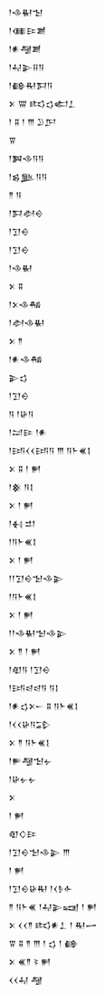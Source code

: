 <div class='block'>
<div class='line'>𒁹𒈾𒈽𒈠</div>
<div class='line'>𒁹𒈪𒄿𒋢</div>
<div class='line'>𒁹𒀭𒆷𒋢</div>
<div class='line'>𒁹𒄷𒉌𒍝𒀀</div>
<div class='line'>𒁹𒂵𒊑𒁕𒀀</div>
<div class='line'>𒉽 𒐌 𒌣𒌓𒅗𒁇</div>
<div class='line'>𒁹 𒐉 𒁹 𒐈 𒊒𒂅</div>
<div class='line'>𒐊</div>
<div class='line'>𒁹𒀉𒈾𒀀𒀀</div>
<div class='line'>𒁹𒌗𒆥𒀀𒀀</div>
<div class='line'>𒈫 𒀀</div>
<div class='line'>𒁹𒁕𒀠𒀪</div>
<div class='line'>𒁹𒋛𒀪</div>
<div class='line'>𒁹𒋛𒀪</div>
<div class='line'>𒁹𒈾𒈽</div>
<div class='line'>𒉽 𒐉</div>
<div class='line'>𒁹𒉽𒈾𒄀</div>
<div class='line'>𒁹𒀠𒈾𒈽</div>
<div class='line'>𒉽 𒈫</div>
<div class='line'>𒁹𒀭𒈾𒄀</div>
<div class='line'>𒉌𒌓</div>
<div class='line'>𒁹𒋛𒀪</div>
<div class='line'>𒀀 𒁹𒄩𒀀</div>
<div class='line'>𒁹𒁺𒄿 𒁹𒀭</div>
<div class='line'>𒁹𒅀𒌋𒌋𒅀𒀀 𒐈 𒀀𒈨𒌍𒋙</div>
<div class='line'>𒉽 𒐉 𒁹 𒂍</div>
<div class='line'>𒁹𒆜 𒀀𒋙</div>
<div class='line'>𒉽 𒁹 𒂍</div>
<div class='line'>𒁹𒈬 𒄥</div>
<div class='line'>𒁹𒀀𒈨𒌍𒋙</div>
<div class='line'>𒉽 𒁹 𒂍</div>
<div class='line'>𒁹𒁹𒋛𒀪𒈠𒈾𒉌</div>
<div class='line'>𒁹𒀀𒈨𒌍𒋙</div>
<div class='line'>𒉽 𒁹 𒂍</div>
<div class='line'>𒁹𒁹𒈾𒈽𒈠𒈾𒉌</div>
<div class='line'>𒉽 𒈫 𒁹 𒂍</div>
<div class='line'>𒁹𒊏𒀀 𒁹𒋛𒀪</div>
<div class='line'>𒁹𒅀𒁀𒁀𒀀 𒀀𒋙</div>
<div class='line'>𒁹𒀭𒌓𒉽𒀸 𒐉 𒀀𒈨𒌍𒋙</div>
<div class='line'>𒁹𒌋𒌋𒄩𒀀𒁉</div>
<div class='line'>𒉽 𒈫 𒀀𒈨𒌍𒋙</div>
<div class='line'>𒁹𒊓𒆷𒈠𒉡</div>
<div class='line'>𒁹𒄩𒉡𒉡</div>
<div class='line'>𒉽</div>
<div class='line'>𒁹 𒂍</div>
<div class='line'>𒊏𒄭𒄿</div>
<div class='line'>𒁹𒋛𒀪𒈠𒈾𒉌 𒐈</div>
<div class='line'>𒁹 𒂍</div>
<div class='line'>𒁹𒋛𒀪𒄩𒊑 𒁹𒌋𒊩𒅆</div>
<div class='line'>𒈫 𒀀𒈨𒌍 𒁹𒄷𒉌𒍢 𒁹 𒂍</div>
<div class='line'>𒉽 𒌋𒌋𒈫 𒌣𒀭𒁇 𒁹 𒊑𒅂</div>
<div class='line'>𒐊 𒐉 𒈫 𒐈 𒁹 𒌓 𒁹 𒂵</div>
<div class='line'>𒉽 𒌍𒈫 𒂟 𒂍</div>
<div class='line'>𒌋𒌋𒄷 𒆷</div>
</div>